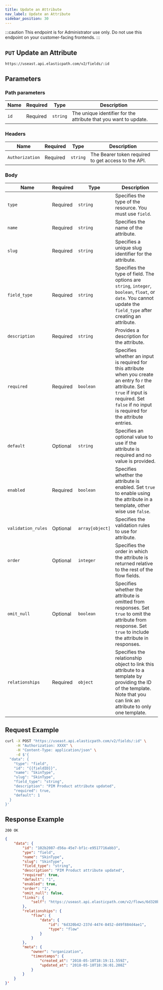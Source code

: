 ```yaml
---
title: Update an Attribute
nav_label: Update an Attribute
sidebar_position: 30
---
```


:::caution
This endpoint is for Administrator use only. Do not use this endpoint on your customer-facing frontends.
:::

## `PUT` Update an Attribute

```http
https://useast.api.elasticpath.com/v2/fields/:id
```

## Parameters

### Path parameters

| Name | Required | Type | Description |
| --- | --- | --- | --- |
| `id` | Required | `string` | The unique identifier for the attribute that you want to update.|

### Headers

| Name | Required | Type | Description |
| --- | --- | --- | --- |
| `Authorization` | Required | `string` | The Bearer token required to get access to the API. |

### Body

| Name | Required | Type | Description |
| --- | --- | --- | --- |
| `type` | Required | `string` | Specifies the type of the resource. You must use `field`.|
| `name` | Required | `string` | Specifies the name of the attribute. |
| `slug` | Required | `string` | Specifies a unique slug identifier for the attribute. |
| `field_type` | Required | `string` | Specifies the type of field. The options are `string`, `integer`, `boolean`, `float`, or `date`. You cannot update the `field_type` after creating an attribute.|
| `description` | Required | `string` | Provides a description for the attribute. |
| `required` | Required | `boolean` | Specifies whether an input is required for this attribute when you create an entry fo r the attribute. Set `true` if input is required. Set `false` if no input is required for the attribute entries.|
| `default` | Optional | `string` | Specifies an optional value to use if the attribute is required and no value is provided. |
| `enabled` | Required | `boolean` | Specifies whether the attribute is enabled. Set `true` to enable using the attribute in a template, other wise use `false`.|
| `validation_rules` | Optional | `array[object]` | Specifies the validation rules to use for attribute. |
| `order` | Optional | `integer` | Specifies the order in which the attribute is returned relative to the rest of the flow fields. |
| `omit_null` | Optional | `boolean` | Specifies whether the attribute is omitted from responses. Set `true` to omit the attribute from response. Set `true` to include the attribute in responses. |
| `relationships` | Required | `object` | Specifies the relationship object to link this attribute to a template by providing the ID of the template. Note that you can link an attribute to only one template.|

## Request Example

```bash
curl -X POST "https://useast.api.elasticpath.com/v2/fields/:id" \
     -H "Authorization: XXXX" \
     -H "Content-Type: application/json" \
     -d $'{
  "data": {
    "type": "field",
    "id": "{{fieldID}}",
    "name": "SkinType",
    "slug": "SkinType",
    "field_type": "string",
    "description": "PIM Product attribute updated",
    "required": true,
    "default": 1
  }
}'
```

## Response Example

`200 OK`

```json
{
    "data": {
        "id": "102b2087-d56a-45e7-bf1c-e9517716abb3",
        "ype": "field",
        "name": "SkinType",
        "slug": "SkinType",
        "field_type": "string",
        "description": "PIM Product attribute updated",
        "required": true,
        "default": "1",
        "enabled": true,
        "order": "1",
        "omit_null": false,
        "links": {
            "self": "https://useast.api.elasticpath.com/v2/flows/6d320b42-237d-4474-8452-d49f884d4ae1/fields/102b2087-d56a-45e7-bf1c-e9517716abb3"
        },
        "relationships": {
            "flow": {
                "data": {
                    "id": "6d320b42-237d-4474-8452-d49f884d4ae1",
                    "type": "flow"
                }
            }
        },
        "meta": {
            "owner": "organization",
            "timestamps": {
                "created_at": "2018-05-10T18:19:11.559Z",
                "updated_at": "2018-05-10T18:36:01.208Z"
            }
        }
    }
}'
```
